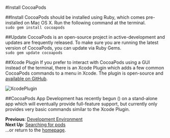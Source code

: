 #Install CocoaPods

##Install
CocoaPods should be installed using Ruby, which comes pre-installed on Mac OS X. Run the following command at the terminal.  
```sudo gem install cocoapods```

##Update
CocoaPods is an open-source project in active-development and updates are frequently released. To make sure you are running the latest version of CocoaPods, you can update via Ruby Gems.  
```sudo gem update cocoapods```

##Xcode Plugin
If you prefer to interact with CocoaPods using a GUI instead of the terminal, there is an Xcode Plugin which adds a few common CocoaPods commands to a menu in Xcode. The plugin is open-source and [available on GitHub](https://github.com/kattrali/cocoapods-xcode-plugin).

![XcodePlugin](https://github.com/kattrali/cocoadocs-xcode-plugin/raw/master/menu.png)

##CocoaPods App
Development has recently begun () on a stand-alone app which will eventually provide full-feature support, but currently only provides very basic commands similar to the Xcode Plugin.

**Previous**: [Development Environment](dev-environment.md)  
**Next Up**: [Searching for pods](searching-for-cocoapods.md)  
...or return to the [homepage](README.md).
